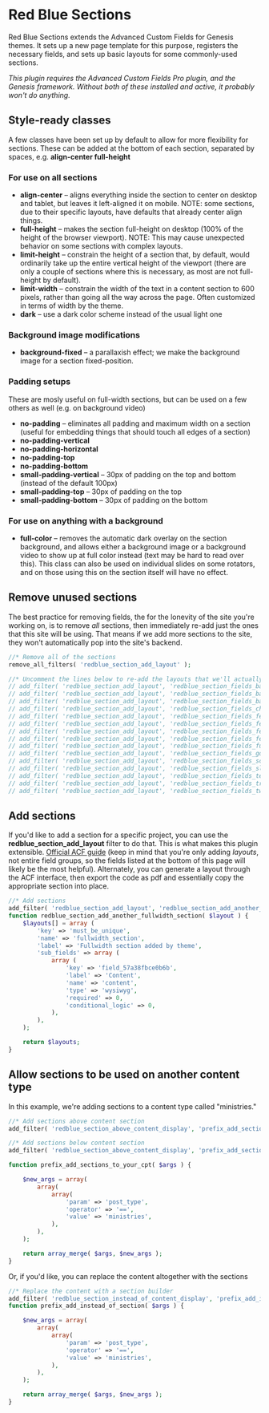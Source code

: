 # Red Blue Sections
Red Blue Sections extends the Advanced Custom Fields for Genesis themes. It sets up a new page template for this purpose, registers the necessary fields, and sets up basic layouts for some commonly-used sections.

*This plugin requires the Advanced Custom Fields Pro plugin, and the Genesis framework. Without both of these installed and active, it probably won't do anything.*


## Style-ready classes
A few classes have been set up by default to allow for more flexibility for sections. These can be added at the bottom of each section, separated by spaces, e.g. **align-center full-height**

### For use on all sections
- **align-center** – aligns everything inside the section to center on desktop and tablet, but leaves it left-aligned it on mobile. NOTE: some sections, due to their specific layouts, have defaults that already center align things.
- **full-height** – makes the section full-height on desktop (100% of the height of the browser viewport). NOTE: This may cause unexpected behavior on some sections with complex layouts.
- **limit-height** – constrain the height of a section that, by default, would ordinarily take up the entire vertical height of the viewport (there are only a couple of sections where this is necessary, as most are not full-height by default).
- **limit-width** – constrain the width of the text in a content section to 600 pixels, rather than going all the way across the page. Often customized in terms of width by the theme.
- **dark** – use a dark color scheme instead of the usual light one

### Background image modifications ###
- **background-fixed** – a parallaxish effect; we make the background image for a section fixed-position.

### Padding setups ###
These are mosly useful on full-width sections, but can be used on a few others as well (e.g. on background video)
- **no-padding** – eliminates all padding and maximum width on a section (useful for embedding things that should touch all edges of a section)
- **no-padding-vertical**
- **no-padding-horizontal**
- **no-padding-top**
- **no-padding-bottom**
- **small-padding-vertical** – 30px of padding on the top and bottom (instead of the default 100px)
- **small-padding-top** – 30px of padding on the top
- **small-padding-bottom** – 30px of padding on the bottom

### For use on anything with a background
- **full-color** – removes the automatic dark overlay on the section background, and allows either a background image or a background video to show up at full color instead (text may be hard to read over this). This class can also be used on individual slides on some rotators, and on those using this on the section itself will have no effect.


## Remove unused sections
The best practice for removing fields, the for the lonevity of the site you're working on, is to remove _all_ sections, then immediately re-add just the ones that this site will be using. That means if we add more sections to the site, they won't automatically pop into the site's backend.

```php
//* Remove all of the sections
remove_all_filters( 'redblue_section_add_layout' );

//* Uncomment the lines below to re-add the layouts that we'll actually be using
// add_filter( 'redblue_section_add_layout', 'redblue_section_fields_background_image_slider' );
// add_filter( 'redblue_section_add_layout', 'redblue_section_fields_background_rotator' );
// add_filter( 'redblue_section_add_layout', 'redblue_section_fields_background_video' );
// add_filter( 'redblue_section_add_layout', 'redblue_section_fields_checkerboard' );
// add_filter( 'redblue_section_add_layout', 'redblue_section_fields_featured_3col' );
// add_filter( 'redblue_section_add_layout', 'redblue_section_fields_featured_content_carousel' );
// add_filter( 'redblue_section_add_layout', 'redblue_section_fields_featured_content_checkerboard' );
// add_filter( 'redblue_section_add_layout', 'redblue_section_fields_featured_items' );
// add_filter( 'redblue_section_add_layout', 'redblue_section_fields_fullwidth' );
// add_filter( 'redblue_section_add_layout', 'redblue_section_fields_google_maps' );
// add_filter( 'redblue_section_add_layout', 'redblue_section_fields_scrollspy_nav' );
// add_filter( 'redblue_section_add_layout', 'redblue_section_fields_sliding_accordion' );
// add_filter( 'redblue_section_add_layout', 'redblue_section_fields_testimonials_slider' );
// add_filter( 'redblue_section_add_layout', 'redblue_section_fields_trust_building_snippets' );
// add_filter( 'redblue_section_add_layout', 'redblue_section_fields_two_column' );
```

## Add sections

If you'd like to add a section for a specific project, you can use the **redblue_section_add_layout** filter to do that. This is what makes this plugin extensible. [Official ACF guide](https://www.advancedcustomfields.com/resources/register-fields-via-php/) (keep in mind that you're only adding *layouts*, not entire field groups, so the fields listed at the bottom of this page will likely be the most helpful). Alternately, you can generate a layout through the ACF interface, then export the code as pdf and essentially copy the appropriate section into place.

```php
//* Add sections
add_filter( 'redblue_section_add_layout', 'redblue_section_add_another_fullwidth_section' );
function redblue_section_add_another_fullwidth_section( $layout ) {
	$layouts[] = array (
	    'key' => 'must_be_unique',
	    'name' => 'fullwidth_section',
	    'label' => 'Fullwidth section added by theme',
	    'sub_fields' => array (
	        array (
	            'key' => 'field_57a38fbce0b6b',
	            'label' => 'Content',
	            'name' => 'content',
	            'type' => 'wysiwyg',
	            'required' => 0,
	            'conditional_logic' => 0,
	        ),
	    ),
	);

	return $layouts;
}
```

## Allow sections to be used on another content type
In this example, we're adding sections to a content type called "ministries."

```php
//* Add sections above content section
add_filter( 'redblue_section_above_content_display', 'prefix_add_sections_to_your_cpt', 1, 10 );

//* Add sections below content section
add_filter( 'redblue_section_above_content_display', 'prefix_add_sections_to_your_cpt', 1, 10 );

function prefix_add_sections_to_your_cpt( $args ) {

	$new_args = array(
		array(
			array(
				'param' => 'post_type',
				'operator' => '==',
				'value' => 'ministries',
			),
		),
	);

	return array_merge( $args, $new_args );
}
```

Or, if you'd like, you can replace the content altogether with the sections
```php
//* Replace the content with a section builder
add_filter( 'redblue_section_instead_of_content_display', 'prefix_add_instead_of_section', 1, 10 );
function prefix_add_instead_of_section( $args ) {

	$new_args = array(
		array(
			array(
				'param' => 'post_type',
				'operator' => '==',
				'value' => 'ministries',
			),
		),
	);

	return array_merge( $args, $new_args );
}
```
